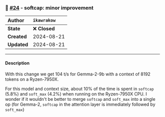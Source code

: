 ### 🔀 [#24](https://github.com/ikawrakow/ik_llama.cpp/pull/24) - softcap: minor improvement

| **Author** | `ikawrakow` |
| :--- | :--- |
| **State** | ❌ **Closed** |
| **Created** | 2024-08-21 |
| **Updated** | 2024-08-21 |

---

#### Description

With this change we get 104 t/s for Gemma-2-9b with a context of 8192 tokens on a Ryzen-7950X.

For this model and context size, about 10% of the time is spent in `softcap` (5.8%) and `soft_max` (4.2%) when running on the Ryzen-7950X CPU. I wonder if it wouldn't be better to merge `softcap` and `soft_max` into a single op (for Gemma-2, `softcap` in the attention layer is immediately followed by `soft_max`)
